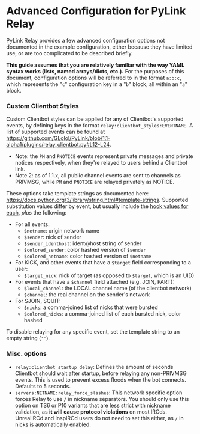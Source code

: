# Advanced Configuration for PyLink Relay

PyLink Relay provides a few advanced configuration options not documented in the example configuration, either because they have limited use, or are too complicated to be described briefly.

**This guide assumes that you are relatively familiar with the way YAML syntax works (lists, named arrays/dicts, etc.).** For the purposes of this document, configuration options will be referred to in the format `a:b:c`, which represents the "`c`" configuration key in a "`b`" block, all within an "`a`" block.

### Custom Clientbot Styles

Custom Clientbot styles can be applied for any of Clientbot's supported events, by defining keys in the format `relay:clientbot_styles:EVENTNAME`. A list of supported events can be found at https://github.com/GLolol/PyLink/blob/1.1-alpha1/plugins/relay_clientbot.py#L12-L24.
- Note: the `PM` and `PNOTICE` events represent private messages and private notices respectively, when they're relayed to users behind a Clientbot link.
- Note 2: as of 1.1.x, all public channel events are sent to channels as PRIVMSG, while `PM` and `PNOTICE` are relayed privately as NOTICE.

These options take template strings as documented here: https://docs.python.org/3/library/string.html#template-strings. Supported substitution values differ by event, but usually include the [hook values for each](technical/hooks-reference.md#irc-command-hooks), *plus* the following:

- For all events:
    - `$netname`: origin network name
    - `$sender`: nick of sender
    - `$sender_identhost`: ident@host string of sender
    - `$colored_sender`: color hashed version of `$sender`
    - `$colored_netname`: color hashed version of `$netname`
- For KICK, and other events that have a `$target` field corresponding to a user:
    - `$target_nick`: nick of target (as opposed to `$target`, which is an UID)
- For events that have a `$channel` field attached (e.g. JOIN, PART):
    - `$local_channel`: the LOCAL channel name (of the clientbot network)
    - `$channel`: the real channel on the sender's network
- For SJOIN, SQUIT:
    - `$nicks`: a comma-joined list of nicks that were bursted
    - `$colored_nicks`: a comma-joined list of each bursted nick, color hashed

To disable relaying for any specific event, set the template string to an empty string (`''`).

### Misc. options
- `relay:clientbot_startup_delay`: Defines the amount of seconds Clientbot should wait after startup, before relaying any non-PRIVMSG events. This is used to prevent excess floods when the bot connects. Defaults to 5 seconds.
- `servers:NETNAME:relay_force_slashes`: This network specific option forces Relay to use `/` in nickname separators. You should only use this option on TS6 or P10 variants that are less strict with nickname validation, as **it will cause protocol violations** on most IRCds. UnrealIRCd and InspIRCd users do not need to set this either, as `/` in nicks is automatically enabled.
